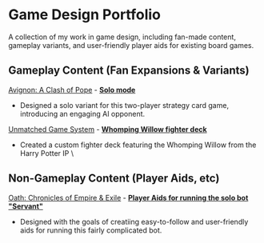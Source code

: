 # Game Design Portfolio
A collection of my work in game design, including fan-made content, gameplay variants, and user-friendly player aids for existing board games.

## Gameplay Content (Fan Expansions & Variants)
[Avignon: A Clash of Pope](https://boardgamegeek.com/boardgame/188181/avignon-a-clash-of-popes) - **[Solo mode](https://boardgamegeek.com/boardgame/188181/avignon-a-clash-of-popes)**
  - Designed a solo variant for this two-player strategy card game, introducing an engaging AI opponent.

[Unmatched Game System](https://boardgamegeek.com/boardgame/295564/unmatched-game-system) - **[Whomping Willow fighter deck](https://unmatched.cards/decks/koAD/)**
  - Created a custom fighter deck featuring the Whomping Willow from the Harry Potter IP
\

## Non-Gameplay Content (Player Aids, etc)
[Oath: Chronicles of Empire & Exile](https://boardgamegeek.com/boardgame/291572/oath) - **[Player Aids for running the solo bot "Servant"](https://boardgamegeek.com/filepage/294321/oath-the-servants-player-aids)**
  - Designed with the goals of creatiing easy-to-follow and user-friendly aids for running this fairly complicated bot.



